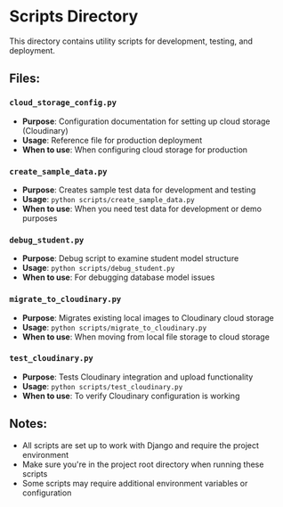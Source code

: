 # Scripts Directory

This directory contains utility scripts for development, testing, and deployment.

## Files:

### `cloud_storage_config.py`
- **Purpose**: Configuration documentation for setting up cloud storage (Cloudinary)
- **Usage**: Reference file for production deployment
- **When to use**: When configuring cloud storage for production

### `create_sample_data.py`
- **Purpose**: Creates sample test data for development and testing
- **Usage**: `python scripts/create_sample_data.py`
- **When to use**: When you need test data for development or demo purposes

### `debug_student.py`
- **Purpose**: Debug script to examine student model structure
- **Usage**: `python scripts/debug_student.py`
- **When to use**: For debugging database model issues

### `migrate_to_cloudinary.py`
- **Purpose**: Migrates existing local images to Cloudinary cloud storage
- **Usage**: `python scripts/migrate_to_cloudinary.py`
- **When to use**: When moving from local file storage to cloud storage

### `test_cloudinary.py`
- **Purpose**: Tests Cloudinary integration and upload functionality
- **Usage**: `python scripts/test_cloudinary.py`
- **When to use**: To verify Cloudinary configuration is working

## Notes:
- All scripts are set up to work with Django and require the project environment
- Make sure you're in the project root directory when running these scripts
- Some scripts may require additional environment variables or configuration
